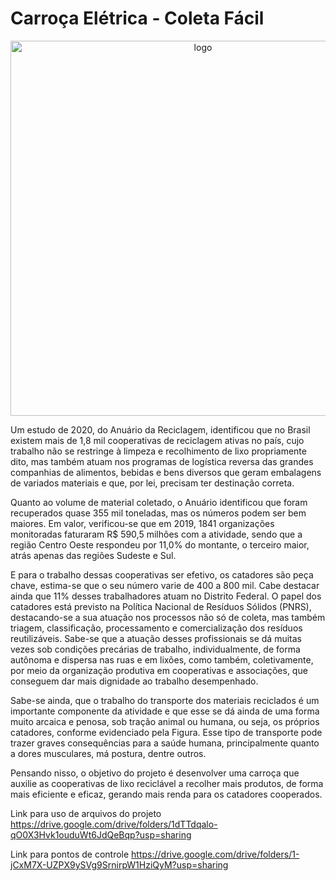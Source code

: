 # Carroça Elétrica - Coleta Fácil

<p align="center">
  <img src="https://user-images.githubusercontent.com/18038966/132580877-b430fc4d-6a69-417b-a076-8453de0fd8a5.png" alt="logo" width="600px">
</p>

Um estudo de 2020, do Anuário da Reciclagem, identificou que no Brasil existem mais de 1,8 mil cooperativas de reciclagem ativas no país, cujo trabalho não se restringe à limpeza e recolhimento de lixo propriamente dito, mas também atuam nos programas de logística reversa das grandes companhias de alimentos, bebidas e bens diversos que geram embalagens de variados materiais e que, por lei, precisam ter destinação correta.

Quanto ao volume de material coletado, o Anuário identificou que foram recuperados quase 355 mil toneladas, mas os números podem ser bem maiores. Em valor, verificou-se que em 2019, 1841 organizações monitoradas faturaram R\$ 590,5 milhões com a atividade, sendo que a região Centro Oeste respondeu por 11,0\% do montante, o terceiro maior, atrás apenas das regiões Sudeste e Sul.

E para o trabalho dessas cooperativas ser efetivo, os catadores são peça chave, estima-se que o seu número varie de 400 a 800 mil. Cabe destacar ainda que 11% desses trabalhadores atuam no Distrito Federal. O papel dos catadores está previsto na Política Nacional de Resíduos Sólidos (PNRS), destacando-se a sua atuação nos processos não só de coleta, mas também triagem, classificação, processamento e comercialização dos resíduos reutilizáveis. Sabe-se que a atuação desses profissionais se dá muitas vezes sob condições precárias de trabalho, individualmente, de forma autônoma e dispersa nas ruas e em lixões, como também, coletivamente, por meio da organização produtiva em cooperativas e associações, que conseguem dar mais dignidade ao trabalho desempenhado. 

Sabe-se ainda, que o trabalho do transporte dos materiais reciclados é um importante componente da atividade e que esse se dá ainda de uma forma muito arcaica e penosa, sob tração animal ou humana, ou seja, os próprios catadores, conforme evidenciado pela Figura. Esse tipo de transporte pode trazer graves consequências para a saúde humana, principalmente quanto a dores musculares, má postura, dentre outros.

Pensando nisso, o objetivo do projeto é desenvolver uma carroça que auxilie as cooperativas de lixo reciclável a recolher mais produtos, de forma mais eficiente e eficaz, gerando mais renda para os catadores cooperados.

Link para uso de arquivos do projeto
https://drive.google.com/drive/folders/1dTTdqalo-qO0X3Hvk1ouduWt6JdQeBqp?usp=sharing

Link para pontos de controle 
https://drive.google.com/drive/folders/1-jCxM7X-UZPX9ySVg9SrnirpW1HziQyM?usp=sharing
